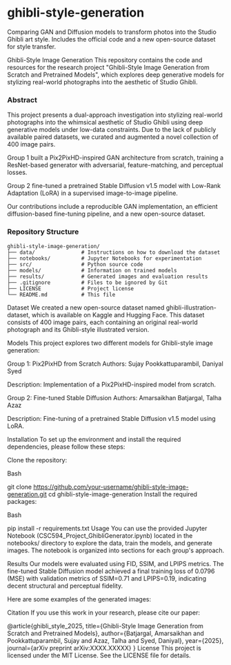# ghibli-style-generation
Comparing GAN and Diffusion models to transform photos into the Studio Ghibli art style. Includes the official code and a new open-source dataset for style transfer.

Ghibli-Style Image Generation
This repository contains the code and resources for the research project "Ghibli-Style Image Generation from Scratch and Pretrained Models", which explores deep generative models for stylizing real-world photographs into the aesthetic of Studio Ghibli.

### Abstract

This project presents a dual-approach investigation into stylizing real-world photographs into the whimsical aesthetic of Studio Ghibli using deep generative models under low-data constraints. Due to the lack of publicly available paired datasets, we curated and augmented a novel collection of 400 image pairs.

Group 1 built a Pix2PixHD-inspired GAN architecture from scratch, training a ResNet-based generator with adversarial, feature-matching, and perceptual losses.

Group 2 fine-tuned a pretrained Stable Diffusion v1.5 model with Low-Rank Adaptation (LoRA) in a supervised image-to-image pipeline.

Our contributions include a reproducible GAN implementation, an efficient diffusion-based fine-tuning pipeline, and a new open-source dataset.

### Repository Structure
```
ghibli-style-image-generation/
├── data/               # Instructions on how to download the dataset
├── notebooks/          # Jupyter Notebooks for experimentation
├── src/                # Python source code
├── models/             # Information on trained models
├── results/            # Generated images and evaluation results
├── .gitignore          # Files to be ignored by Git
├── LICENSE             # Project license
└── README.md           # This file
```

Dataset
We created a new open-source dataset named ghibli-illustration-dataset, which is available on Kaggle and Hugging Face. This dataset consists of 400 image pairs, each containing an original real-world photograph and its Ghibli-style illustrated version.

Models
This project explores two different models for Ghibli-style image generation:

Group 1: Pix2PixHD from Scratch
Authors: Sujay Pookkattuparambil, Daniyal Syed

Description: Implementation of a Pix2PixHD-inspired model from scratch.

Group 2: Fine-tuned Stable Diffusion
Authors: Amarsaikhan Batjargal, Talha Azaz

Description: Fine-tuning of a pretrained Stable Diffusion v1.5 model using LoRA.

Installation
To set up the environment and install the required dependencies, please follow these steps:

Clone the repository:

Bash

git clone https://github.com/your-username/ghibli-style-image-generation.git
cd ghibli-style-image-generation
Install the required packages:

Bash

pip install -r requirements.txt
Usage
You can use the provided Jupyter Notebook (CSC594_Project_GhibliGenerator.ipynb) located in the notebooks/ directory to explore the data, train the models, and generate images. The notebook is organized into sections for each group's approach.

Results
Our models were evaluated using FID, SSIM, and LPIPS metrics. The fine-tuned Stable Diffusion model achieved a final training loss of 0.0796 (MSE) with validation metrics of SSIM=0.71 and LPIPS=0.19, indicating decent structural and perceptual fidelity.

Here are some examples of the generated images:



Citation
If you use this work in your research, please cite our paper:

@article{ghibli_style_2025,
  title={Ghibli-Style Image Generation from Scratch and Pretrained Models},
  author={Batjargal, Amarsaikhan and Pookkattuparambil, Sujay and Azaz, Talha and Syed, Daniyal},
  year={2025},
  journal={arXiv preprint arXiv:XXXX.XXXXX}
}
License
This project is licensed under the MIT License. See the LICENSE file for details.
